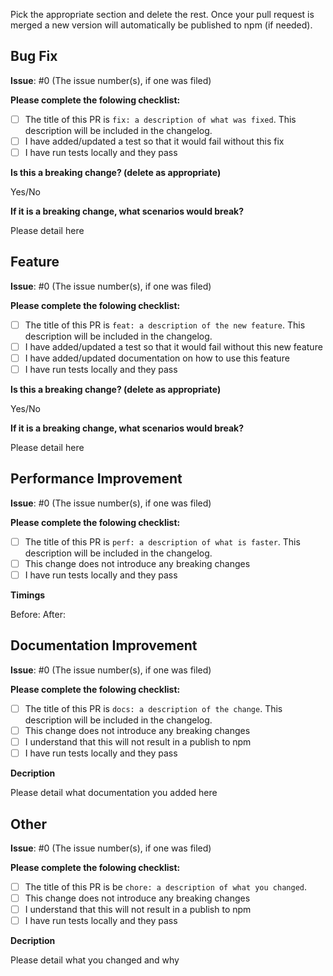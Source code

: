 Pick the appropriate section and delete the rest. Once your pull request is merged a new version will automatically be published to npm (if needed).

## Bug Fix

**Issue**: #0 (The issue number(s), if one was filed)

**Please complete the folowing checklist:**

- [ ] The title of this PR is `fix: a description of what was fixed`. This description will be included in the changelog.
- [ ] I have added/updated a test so that it would fail without this fix
- [ ] I have run tests locally and they pass

**Is this a breaking change? (delete as appropriate)**

Yes/No

**If it is a breaking change, what scenarios would break?**

Please detail here

## Feature

**Issue**: #0 (The issue number(s), if one was filed)

**Please complete the folowing checklist:**

- [ ] The title of this PR is `feat: a description of the new feature`. This description will be included in the changelog.
- [ ] I have added/updated a test so that it would fail without this new feature
- [ ] I have added/updated documentation on how to use this feature
- [ ] I have run tests locally and they pass

**Is this a breaking change? (delete as appropriate)**

Yes/No

**If it is a breaking change, what scenarios would break?**

Please detail here

## Performance Improvement

**Issue**: #0 (The issue number(s), if one was filed)

**Please complete the folowing checklist:**

- [ ] The title of this PR is `perf: a description of what is faster`. This description will be included in the changelog.
- [ ] This change does not introduce any breaking changes
- [ ] I have run tests locally and they pass

**Timings**

Before:
After:

## Documentation Improvement

**Issue**: #0 (The issue number(s), if one was filed)

**Please complete the folowing checklist:**

- [ ] The title of this PR is `docs: a description of the change`. This description will be included in the changelog.
- [ ] This change does not introduce any breaking changes
- [ ] I understand that this will not result in a publish to npm
- [ ] I have run tests locally and they pass

**Decription**

Please detail what documentation you added here

## Other

**Issue**: #0 (The issue number(s), if one was filed)

**Please complete the folowing checklist:**

- [ ] The title of this PR is be `chore: a description of what you changed`.
- [ ] This change does not introduce any breaking changes
- [ ] I understand that this will not result in a publish to npm
- [ ] I have run tests locally and they pass

**Decription**

Please detail what you changed and why
